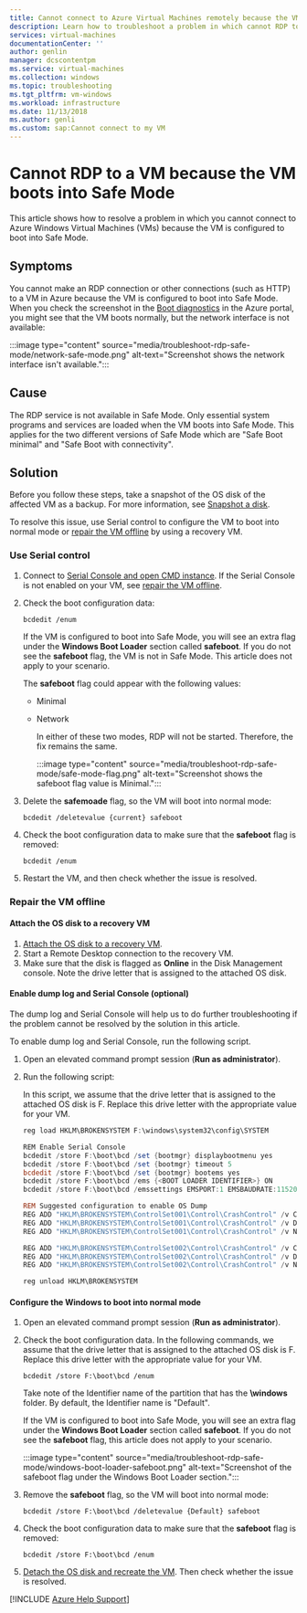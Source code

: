 ```yaml
---
title: Cannot connect to Azure Virtual Machines remotely because the VM boots into Safe Mode
description: Learn how to troubleshoot a problem in which cannot RDP to a VM because the VM boots into Safe Mode.
services: virtual-machines
documentationCenter: ''
author: genlin
manager: dcscontentpm
ms.service: virtual-machines
ms.collection: windows
ms.topic: troubleshooting
ms.tgt_pltfrm: vm-windows
ms.workload: infrastructure
ms.date: 11/13/2018
ms.author: genli
ms.custom: sap:Cannot connect to my VM
---
```


# Cannot RDP to a VM because the VM boots into Safe Mode

This article shows how to resolve a problem in which you cannot connect to Azure Windows Virtual Machines (VMs) because the VM is configured to boot into Safe Mode.

## Symptoms

You cannot make an RDP connection or other connections (such as HTTP) to a VM in Azure because the VM is configured to boot into Safe Mode. When you check the screenshot in the [Boot diagnostics](/azure/virtual-machines/troubleshooting/boot-diagnostics) in the Azure portal, you might see that the VM boots normally, but the network interface is not available:

:::image type="content" source="media/troubleshoot-rdp-safe-mode/network-safe-mode.png" alt-text="Screenshot shows the network interface isn't available.":::

## Cause

The RDP service is not available in Safe Mode. Only essential system programs and services are loaded when the VM boots into Safe Mode. This applies for the two different versions of Safe Mode which are "Safe Boot minimal" and "Safe Boot with connectivity".

## Solution

Before you follow these steps, take a snapshot of the OS disk of the affected VM as a backup. For more information, see [Snapshot a disk](/azure/virtual-machines/windows/snapshot-copy-managed-disk).

To resolve this issue, use Serial control to configure the VM to boot into normal mode or [repair the VM offline](#repair-the-vm-offline) by using a recovery VM.

### Use Serial control

1. Connect to [Serial Console and open CMD instance](./serial-console-windows.md#use-cmd-or-powershell-in-serial-console
   ). If the Serial Console is not enabled on your VM, see [repair the VM offline](#repair-the-vm-offline).
2. Check the boot configuration data:

    ```console
    bcdedit /enum
    ```

    If the VM is configured to boot into Safe Mode, you will see an extra flag under the **Windows Boot Loader** section called **safeboot**. If you do not see the **safeboot** flag, the VM is not in Safe Mode. This article does not apply to your scenario.

    The **safeboot** flag could appear with the following values:
   - Minimal
   - Network

     In either of these two modes, RDP will not be started. Therefore, the fix remains the same.

     :::image type="content" source="media/troubleshoot-rdp-safe-mode/safe-mode-flag.png" alt-text="Screenshot shows the safeboot flag value is Minimal.":::

3. Delete the **safemoade** flag, so the VM will boot into normal mode:

    ```console
    bcdedit /deletevalue {current} safeboot
    ```

4. Check the boot configuration data to make sure that the **safeboot** flag is removed:

    ```console
    bcdedit /enum
    ```

5. Restart the VM, and then check whether the issue is resolved.

### Repair the VM offline

#### Attach the OS disk to a recovery VM

1. [Attach the OS disk to a recovery VM](./troubleshoot-recovery-disks-portal-windows.md).
2. Start a Remote Desktop connection to the recovery VM.
3. Make sure that the disk is flagged as **Online** in the Disk Management console. Note the drive letter that is assigned to the attached OS disk.

#### Enable dump log and Serial Console (optional)

The dump log and Serial Console will help us to do further troubleshooting if the problem cannot be resolved by the solution in this article.

To enable dump log and Serial Console, run the following script.

1. Open an elevated command prompt session (**Run as administrator**).
2. Run the following script:

    In this script, we assume that the drive letter that is assigned to the attached OS disk is F. Replace this drive letter with the appropriate value for your VM.

    ```powershell
    reg load HKLM\BROKENSYSTEM F:\windows\system32\config\SYSTEM

    REM Enable Serial Console
    bcdedit /store F:\boot\bcd /set {bootmgr} displaybootmenu yes
    bcdedit /store F:\boot\bcd /set {bootmgr} timeout 5
    bcdedit /store F:\boot\bcd /set {bootmgr} bootems yes
    bcdedit /store F:\boot\bcd /ems {<BOOT LOADER IDENTIFIER>} ON
    bcdedit /store F:\boot\bcd /emssettings EMSPORT:1 EMSBAUDRATE:115200

    REM Suggested configuration to enable OS Dump
    REG ADD "HKLM\BROKENSYSTEM\ControlSet001\Control\CrashControl" /v CrashDumpEnabled /t REG_DWORD /d 1 /f
    REG ADD "HKLM\BROKENSYSTEM\ControlSet001\Control\CrashControl" /v DumpFile /t REG_EXPAND_SZ /d "%SystemRoot%\MEMORY.DMP" /f
    REG ADD "HKLM\BROKENSYSTEM\ControlSet001\Control\CrashControl" /v NMICrashDump /t REG_DWORD /d 1 /f

    REG ADD "HKLM\BROKENSYSTEM\ControlSet002\Control\CrashControl" /v CrashDumpEnabled /t REG_DWORD /d 1 /f
    REG ADD "HKLM\BROKENSYSTEM\ControlSet002\Control\CrashControl" /v DumpFile /t REG_EXPAND_SZ /d "%SystemRoot%\MEMORY.DMP" /f
    REG ADD "HKLM\BROKENSYSTEM\ControlSet002\Control\CrashControl" /v NMICrashDump /t REG_DWORD /d 1 /f

    reg unload HKLM\BROKENSYSTEM
    ```

#### Configure the Windows to boot into normal mode

1. Open an elevated command prompt session (**Run as administrator**).
2. Check the boot configuration data. In the following commands, we assume that the drive letter that is assigned to the attached OS disk is F. Replace this drive letter with the appropriate value for your VM.

    ```console
    bcdedit /store F:\boot\bcd /enum
    ```

    Take note of the Identifier name of the partition that has the **\windows** folder. By default, the  Identifier name is "Default".

    If the VM is configured to boot into Safe Mode, you will see an extra flag under the **Windows Boot Loader** section called **safeboot**. If you do not see the **safeboot** flag, this article does not apply to your scenario.

    :::image type="content" source="media/troubleshoot-rdp-safe-mode/windows-boot-loader-safeboot.png" alt-text="Screenshot of the safeboot flag under the Windows Boot Loader section.":::

3. Remove the **safeboot** flag, so the VM will boot into normal mode:

    ```console
    bcdedit /store F:\boot\bcd /deletevalue {Default} safeboot
    ```

4. Check the boot configuration data to make sure that the **safeboot** flag is removed:

    ```console
    bcdedit /store F:\boot\bcd /enum
    ```

5. [Detach the OS disk and recreate the VM](./troubleshoot-recovery-disks-portal-windows.md). Then check whether the issue is resolved.

[!INCLUDE [Azure Help Support](../../../includes/azure-help-support.md)]
